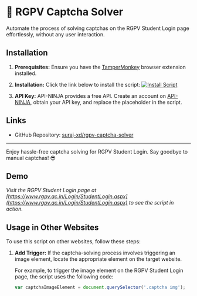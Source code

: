 # 🤖 RGPV Captcha Solver

Automate the process of solving captchas on the RGPV Student Login page effortlessly, without any user interaction.

## Installation
1. **Prerequisites:** Ensure you have the [TamperMonkey](https://chrome.google.com/webstore/detail/tampermonkey/dhdgffkkebhmkfjojejmpbldmpobfkfo) browser extension installed.

2. **Installation:** Click the link below to install the script:
   <a href="https://github.com/suraj-xd/rgpv-captcha-solver/raw/main/main.user.js" target="_blank">
   <img src="https://img.shields.io/badge/Install-Script-blue.svg" alt="Install Script">
   </a>

3. **API Key:** API-NINJA provides a free API. Create an account on [API-NINJA](https://api-ninjas.com/), obtain your API key, and replace the placeholder in the script.

## Links
- GitHub Repository: [suraj-xd/rgpv-captcha-solver](https://github.com/suraj-xd/rgpv-captcha-solver)

---

Enjoy hassle-free captcha solving for RGPV Student Login. Say goodbye to manual captchas! 😎

## Demo

*Visit the RGPV Student Login page at [https://www.rgpv.ac.in/Login/StudentLogin.aspx](https://www.rgpv.ac.in/Login/StudentLogin.aspx) to see the script in action.*

## Usage in Other Websites

To use this script on other websites, follow these steps:

1. **Add Trigger:** If the captcha-solving process involves triggering an image element, locate the appropriate element on the target website.

   For example, to trigger the image element on the RGPV Student Login page, the script uses the following code:
   ```javascript
   var captchaImageElement = document.querySelector('.captcha img');
